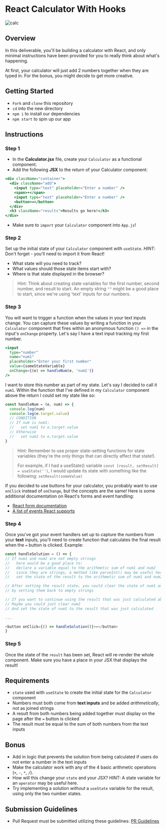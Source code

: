 # React Calculator With Hooks

![calc](https://cdn.dribbble.com/users/2184773/screenshots/4516857/calculator.gif)

## Overview

In this deliverable, you'll be building a calculator with React, and only minimal instructions have been provided for you to really think about what's happening.

At first, your calculator will just add 2 numbers together when they are typed in. For the bonus, you might decide to get more creative.

## Getting Started

- `Fork` and `clone` this repository
- `cd` into the new directory
- `npm i` to install our dependencies
- `npm start` to spin up our app

## Instructions

### Step 1

- In the **Calculator.jsx** file, create your `Calculator` as a functional component.
- Add the following **JSX** to the *return* of your Calculator component:

```jsx
<div className="container">
  <div className="add">
    <input type="text" placeholder="Enter a number" />
    <span>+</span>
    <input type="text" placeholder="Enter a number" />
    <button>=</button>
  </div>
  <h3 className="results">Results go here!</h3>
</div>
```

- Make sure to `import` your `Calculator` component into `App.js`!

### Step 2

Set up the initial state of your `Calculator` component with `useState`. *HINT*: Don't forget - you'll need to import it from React!

- What state will you need to track?
- What values should those state items start with?
- Where is that state displayed in the browser?

> Hint: Think about creating state variables for the first number, second number, and result to start. An empty string `""` might be a good place to start, since we're using 'text' inputs for our numbers.

### Step 3

You will want to trigger a function when the values in your text inputs change. You can capture these values by writing a function in your `Calculator` component that fires within an anonymous function `() =>` in the input's `onChange` property. Let's say I have a text input tracking my first number.

```jsx
<input
  type="number"
  name="num1"
  placeholder="Enter your first number"
  value={someStateVariable}
  onChange={(e) => handleNum(e, 'num1')}
/>
```

I want to store this number as part of my state. Let's say I decided to call it `num1`. Within the function that I've defined in my `Calculator` component above the return I could set my state like so:

```js
const handleNum = (e, num) => {
  console.log(num)
  console.log(e.target.value)
  // CONDITION
  // If num is num1:
  //   set num1 to e.target.value
  // Otherwise
  //   set num2 to e.target.value
}
```

> Hint: Remember to use proper state-setting functions for state variables (they're the only things that can directly affect that state!). 
>
> For example, if I had a useState() variable `const [result, setResult] = useState('')`, I would update its state with something like the following: `setResult(someValue)`

If you decided to use buttons for your calculator, you probably want to use `onClick` instead of `onChange`, but the concepts are the same! Here is some additional documentation on React's forms and event handling:

- [React form documentation](https://facebook.github.io/react/docs/forms.html)
- [A list of events React supports](https://facebook.github.io/react/docs/events.html#supported-events)

### Step 4

Once you've got your event handlers set up to capture the numbers from your **text** inputs, you'll need to create function that calculates the final result when the `=` button is clicked. Example:

```js
const handleSolution = () => {
// If num1 and num2 are not empty strings 
//   here would be a good place to:
//   declare a variable equal to the arithmetic sum of num1 and num2
//   since they are strings, a method like parseInt() may be useful here
//   set the state of the result to the arithmetic sum of num1 and num2

// After setting the result state, you could clear the state of num1 and num2
// by setting them back to empty strings

// If you want to continue using the result that was just calculated above
// Maybe you could just clear num2
// And set the state of num1 to the result that was just calculated

...

<button onClick={() => handleSolution()}>=</button>
}
```

### Step 5

Once the state of the `result` has been set, React will re-render the whole component. Make sure you have a place in your JSX that displays the result!

## Requirements
- `state` used with `useState` to create the initial state for the `Calculator` component
- Numbers must both come from **text inputs** and be added _arithmetically_, not as joined strings
- A result from both numbers being added together must display on the page after the `=` button is clicked
- The result must be equal to the sum of both numbers from the text inputs

## Bonus
- Add in logic that prevents the solution from being calculated if users do not enter a number in the text inputs
- Make the calculator work with any of the 4 basic arithmetic operations (`+`, `-`, `*`, `/`). 
- How will this change your `state` and your JSX? HINT: A state variable for an `operator` may be useful here.
- Try implementing a solution _without_ a `useState` variable for the result, using only the two number states.

## Submission Guidelines

- Pull Request must be submitted utilizing these guidelines: [PR Guidelines](https://github.com/SEI-R-11-8/template_pull_request)
